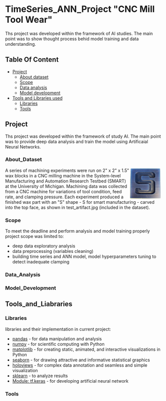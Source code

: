 # TimeSeries_ANN_Project "CNC Mill Tool Wear"

Ths project was developed within the framework of AI studies. The main point was to show thought process behid model training and data understanding.



## Table Of Content
- [Project](#Project)
    - [About dataset](#About_Dataset)
    - [Scope](#Scope)
    - [Data analysis](#Data_Analysis)
    - [Model development](#Model_Development)
- [Tools and Libraries used](#Tools_and_Liabraries)
    - [Libraries](#Libraries)
    - [Tools](#Tools)

## Project

Ths project was developed within the framework of study AI. The main point was to provide deep data analysis and train the model using Artificaial Neural Networks.

### About_Dataset


<img align="right" width="100" height="100" src="https://github.com/MarinaPak108/AI_TimeSeries_ANN_Project_CNC/blob/main/test_artifact.jpg">
A series of machining experiments were run on 2" x 2" x 1.5" wax blocks in a CNC milling machine in the System-level Manufacturing and Automation Research Testbed (SMART) at the University of Michigan. Machining data was collected from a CNC machine for variations of tool condition, feed rate, and clamping pressure. Each experiment produced a finished wax part with an "S" shape - S for smart manufacturing - carved into the top face, as shown in test_artifact.jpg (included in the dataset).



### Scope

To meet the deadline and perform analysis and model training properly project scope was limited to:

*   deep data exploratory analysis
*   data preprocessing (variables cleaning)
*   building time series  and ANN model, model hyperparameters tuning to detect inadequate clamping

### Data_Analysis
### Model_Development

## Tools_and_Liabraries
### Libraries
libraries and their implementation in current project:

*   [pandas](https://pandas.pydata.org/) - for data manipulation and analysis
*   [numpy](https://numpy.org/) - for scientific computing with Python
*   [matplotlib](https://matplotlib.org/) - for creating static, animated, and interactive visualizations in Python
*   [seaborn](https://seaborn.pydata.org/) - for drawing attractive and informative statistical graphics
*   [holoviews](https://holoviews.org/) - for complex data annotation and seamless and simple visualization
*   [sklearn](https://scikit-learn.org/stable/) - to analyze results
*   [Module: tf.keras](https://www.tensorflow.org/api_docs/python/tf/keras) - for developing artificial neural network

### Tools


